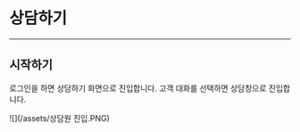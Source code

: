 # 상담하기

---

## 시작하기

로그인을 하면 상담하기 화면으로 진입합니다. 고객 대화를 선택하면 상담창으로 진입합니다.

![](/assets/상담원 진입.PNG)

### 



